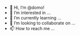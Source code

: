 - 👋 Hi, I’m @domo!
- 👀 I’m interested in ...
- 🌱 I’m currently learning ...
- 💞️ I’m looking to collaborate on ...
- 📫 How to reach me ...

<!---
domoiki/domo is a ✨ special ✨ repository because its `README.md` (this file) appears on your GitHub profile.
You can click the Preview link to take a look at your changes.
--->
